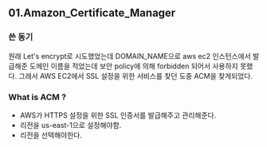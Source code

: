 ## 01.Amazon_Certificate_Manager

### 쓴 동기
원래 Let's encrypt로 시도했었는데 DOMAIN_NAME으로 aws ec2 인스턴스에서 발급해준 도메인 이름을 적었는데 보안 policy에 의해 forbidden 되어서 사용하지 못했다. 그래서 AWS EC2에서 SSL 설정을 위한 서비스를 찾던 도중 ACM을 찾게되었다.

### What is ACM ?
* AWS가 HTTPS 설정을 위한 SSL 인증서를 발급해주고 관리해준다.
* 리전을 us-east-1으로 설정해야함.
* 리전을 선택해야한다.